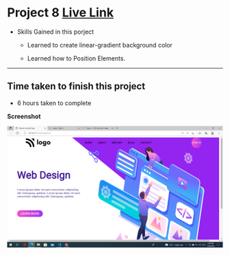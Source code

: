 # Project 8  [Live Link](https://full-stack-js-project-8.vercel.app)

- Skills Gained in this porject

  - Learned to create linear-gradient background color

  - Learned how to Position Elements.

---

## Time taken to finish this project

- 6 hours taken to complete

**Screenshot**

![web design](/screenshots/design.png)

